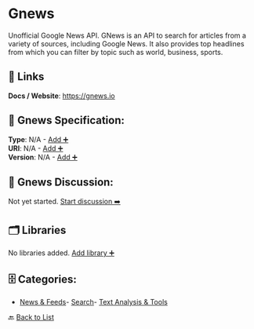 # Gnews

Unofficial Google News API. GNews is an API to search for articles from a variety of sources, including Google News. It also provides top headlines from which you can filter by topic such as world, business, sports.

##  🔗 Links
**Docs / Website**: https://gnews.io

## 🧬 Gnews Specification:
**Type**: N/A - [Add ➕](https://github.com/apis-list/apis-list/edit/main/apis.yaml#L8140)  
**URI**: N/A - [Add ➕](https://github.com/apis-list/apis-list/edit/main/apis.yaml#L8140)  
**Version**: N/A - [Add ➕](https://github.com/apis-list/apis-list/edit/main/apis.yaml#L8140)

## 💬 Gnews Discussion:
Not yet started. [Start discussion ➡️](https://github.com/apis-list/apis-list/discussions/new)

## 🗂️ Libraries

No libraries added. [Add library ➕](https://github.com/apis-list/apis-list/edit/main/apis.yaml#L8140)    


## 🗄️ Categories:
- [News & Feeds](https://github.com/apis-list/apis-list#news--feeds-)- [Search](https://github.com/apis-list/apis-list#search-)- [Text Analysis & Tools](https://github.com/apis-list/apis-list#text-analysis--tools-)

🔙  [Back to List](https://github.com/apis-list/apis-list)
